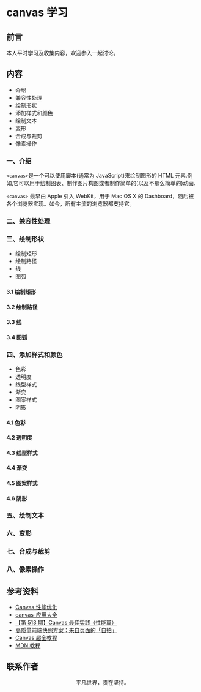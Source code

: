 # canvas 学习

## 前言

本人平时学习及收集内容，欢迎参入一起讨论。

## 内容

- 介绍
- 兼容性处理
- 绘制形状
- 添加样式和颜色
- 绘制文本
- 变形
- 合成与裁剪
- 像素操作

### 一、介绍

`<canvas>`是一个可以使用脚本(通常为 JavaScript)来绘制图形的 HTML 元素.例如,它可以用于绘制图表、制作图片构图或者制作简单的(以及不那么简单的)动画.

`<canvas>` 最早由 Apple 引入 WebKit，用于 Mac OS X 的 Dashboard，随后被各个浏览器实现。如今，所有主流的浏览器都支持它。

### 二、兼容性处理

### 三、绘制形状

- 绘制矩形
- 绘制路径
- 线
- 图弧

#### 3.1 绘制矩形

#### 3.2 绘制路径

#### 3.3 线

#### 3.4 图弧

### 四、添加样式和颜色

- 色彩
- 透明度
- 线型样式
- 渐变
- 图案样式
- 阴影

#### 4.1 色彩

#### 4.2 透明度

#### 4.3 线型样式

#### 4.4 渐变

#### 4.5 图案样式

#### 4.6 阴影

### 五、绘制文本

### 六、变形

### 七、合成与裁剪

### 八、像素操作

## 参考资料

- [Canvas 性能优化](https://juejin.im/post/5ba478136fb9a05d151ca173)
- [canvas-应用大全](https://github.com/CodeLittlePrince/blog/issues/21)
- [【第 513 期】Canvas 最佳实践（性能篇）](https://mp.weixin.qq.com/s/7tyqEWX0xJkDUJX_zYVLIw)
- [高质量前端快照方案：来自页面的「自拍」](https://juejin.im/post/5df2e8ab6fb9a0163770816d)
- [Canvas 超全教程](https://zhuanlan.zhihu.com/p/81863157)
- [MDN 教程](https://developer.mozilla.org/zh-CN/docs/Web/API/Canvas_API/Tutorial/Basic_usage)

## 联系作者

<div align="center">
    <p>
        平凡世界，贵在坚持。
    </p>
    <img :src="$withBase('/about/contact.png')" />
</div>
